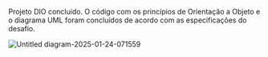 Projeto DIO concluído. O código com os princípios de Orientação a Objeto e o diagrama UML foram concluídos de acordo com as especificações do desafio.

![Untitled diagram-2025-01-24-071559](https://github.com/user-attachments/assets/4af3ab00-7c5c-495f-8780-f1589c0cecf4)
